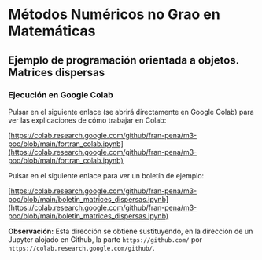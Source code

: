 # Métodos Numéricos no Grao en Matemáticas

## Ejemplo de programación orientada a objetos. Matrices dispersas

### Ejecución en Google Colab

Pulsar en el siguiente enlace (se abrirá directamente en Google Colab) para ver las explicaciones de cómo trabajar en Colab:

[https://colab.research.google.com/github/fran-pena/m3-poo/blob/main/fortran_colab.ipynb](https://colab.research.google.com/github/fran-pena/m3-poo/blob/main/fortran_colab.ipynb)

Pulsar en el siguiente enlace para ver un boletín de ejemplo:

[https://colab.research.google.com/github/fran-pena/m3-poo/blob/main/boletin_matrices_dispersas.ipynb](https://colab.research.google.com/github/fran-pena/m3-poo/blob/main/boletin_matrices_dispersas.ipynb)


**Observación:** Esta dirección se obtiene sustituyendo, en la dirección de un Jupyter alojado en Github, la parte `https://github.com/` por `https://colab.research.google.com/github/`.

<!-- 
3. Una vez allí, ejecutar las celdas de código de dicho Jupyter.
seguir las instrucciones 
En este ejemplo
Las matrices `sparse` de Matlab se guardan en formato _compressed sparse row_ (CSR) [1], mediante tres arreglos unidimensionales:
- los valores no nulos, 
- las longitudes de las filas y 
- los índices de las columnas.

Los valores se pueden indicar en formato _coordinate list_ (COO) [2,3], es decir, indicando _(fila, columna, valor)_.


# Ejemplo d eprogramación orientada a objetos
 coger ooo del curso y ponerle antes el gitclone del propio proyecto


 Patrir del entonro ... en gfortran Entorno_Fortran_en_Colab.ipynb

 prepararlo apra que haga gitclone como dice chatgpt en proyecto colab

 Luego debajo va la explicaionón 

 secciones

 gitclone

 descripcion

 compilación y muestreo

 usar octave para mostrar gráfica

 Solo redme y ficheros en content matriz_dispersa

 compartición de algo como https://colab.research.google.com/github/fran-pena/met_num_mat/blob/main/3_poo/3_poo.ipynb

-->
